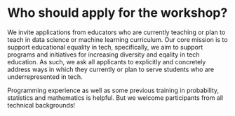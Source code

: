 
# Who should apply for the workshop?
We invite applications from educators who are currently teaching or plan to teach in data science or machine learning curriculum. Our core mission is to support educational equality in tech, specifically, we aim to support programs and initiatives for increasing diversity and eqality in tech education. As such, we ask all applicants to explicitly and concretely address ways in which they currently or plan to serve students who are underrepresented in tech. 

Programming experience as well as some previous training in probability, statistics and mathematics is helpful. But we welcome participants from all technical backgrounds!
